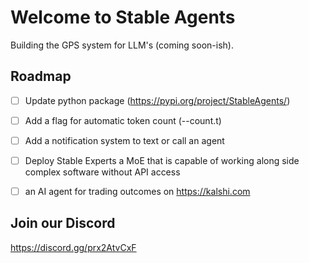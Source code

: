 # Welcome to Stable Agents

Building the GPS system for LLM's (coming soon-ish). 


## Roadmap

- [ ] Update python package (https://pypi.org/project/StableAgents/)
- [ ] Add a flag for automatic token count (--count.t)
- [ ] Add a notification system to text or call an agent
- [ ] Deploy Stable Experts a MoE that is capable of working along side complex software without API access
- [ ] an AI agent for trading outcomes on https://kalshi.com


## Join our Discord

https://discord.gg/prx2AtvCxF



<!--

**Here are some ideas to get you started:**

🙋‍♀️ A short introduction - what is your organization all about?
🌈 Contribution guidelines - how can the community get involved?
👩‍💻 Useful resources - where can the community find your docs? Is there anything else the community should know?
🍿 Fun facts - what does your team eat for breakfast?
🧙 Remember, you can do mighty things with the power of [Markdown](https://docs.github.com/github/writing-on-github/getting-started-with-writing-and-formatting-on-github/basic-writing-and-formatting-syntax)
-->
